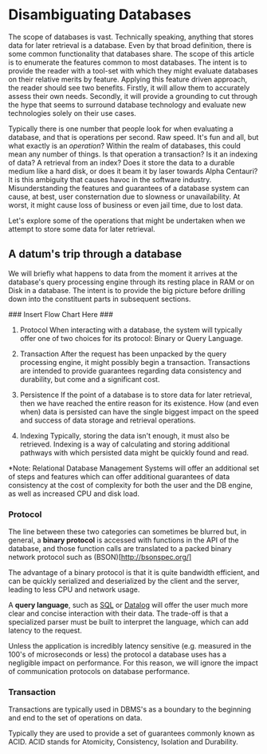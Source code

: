 # Disambiguating Databases


The scope of databases is vast.  Technically speaking, anything that stores data for later retrieval is a database. Even by that broad definition, there is some common functionality that databases share.  The scope of this article is to enumerate the features common to most databases.  The intent is to provide the reader with a tool-set with which they might evaluate databases on their relative merits by feature. Applying this feature driven approach, the reader should see two benefits. Firstly, it will allow them to accurately assess their own needs. Secondly, it will provide a grounding to cut through the hype that seems to surround database technology and evaluate new technologies solely on their use cases. 

Typically there is one number that people look for when evaluating a database, and that is operations per second. Raw speed.  It's fun and all, but what exactly is an *operation*? Within the realm of databases, this could mean any number of things. Is that operation a transaction? Is it an indexing of data? A retrieval from an index? Does it store the data to a durable medium like a hard disk, or does it beam it by laser towards Alpha Centauri? It is this ambiguity that causes havoc in the software industry. Misunderstanding the features and guarantees of a database system can cause, at best, user consternation due to slowness or unavailability. At worst, it might cause loss of business or even jail time, due to lost data. 

Let's explore some of the operations that might be undertaken when we attempt to store some data for later retrieval. 

## A datum's trip through a database

We will briefly what happens to data from the moment it arrives at the database's query processing engine through its resting place in RAM or on Disk in a database. The intent is to provide the big picture before drilling down into the constituent parts in subsequent sections.

\#\#\# Insert Flow Chart Here \#\#\#

1. Protocol
When interacting with a database, the system will typically offer one of two choices for its protocol: Binary or Query Language.  

2. Transaction
After the request has been unpacked by the query processing engine, it might possibly begin a transaction. Transactions are intended to provide guarantees regarding data consistency and durability, but come and a significant cost.

3. Persistence
If the point of a database is to store data for later retrieval, then we have reached the entire reason for its existence. How (and even when) data is persisted can have the single biggest impact on the speed and success of data storage and retrieval operations. 

4. Indexing
Typically, storing the data isn't enough, it must also be retrieved. Indexing is a way of calculating and storing additional pathways with which persisted data might be quickly found and read.

*Note: Relational Database Management Systems will offer an additional set of steps and features which can offer additional guarantees of data consistency at the cost of complexity for both the user and the DB engine, as well as increased CPU and disk load. 


### Protocol 
The line between these two categories can sometimes be blurred but, in general, a **binary protocol** is accessed with functions in the API of the database, and those function calls are translated to a packed binary network protocol such as (BSON)[http://bsonspec.org/] 

The advantage of a binary protocol is that it is quite bandwidth efficient, and can be quickly serialized and deserialized by the client and the server, leading to less CPU and network usage. 

A **query language**, such as [SQL](http://en.wikipedia.org/wiki/SQL) or [Datalog](http://docs.datomic.com/query.html) will offer the user much more clear and concise interaction with their data. The trade-off is that a specialized parser must be built to interpret the language, which can add latency to the request. 

Unless the application is incredibly latency sensitive (e.g. measured in the 100's of microseconds or less) the protocol a database uses has a negligible impact on performance. For this reason, we will ignore the impact of communication protocols on database performance. 

### Transaction
Transactions are typically used in DBMS's as a boundary to the beginning and end to the set of operations on data.

Typically they are used to provide a set of guarantees commonly known as ACID. ACID stands for Atomicity, Consistency, Isolation and Durability.  




